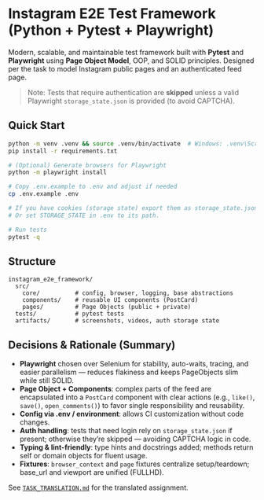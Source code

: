 # Instagram E2E Test Framework (Python + Pytest + Playwright)

Modern, scalable, and maintainable test framework built with **Pytest** and **Playwright** using **Page Object Model**,
OOP, and SOLID principles. Designed per the task to model Instagram public pages and an authenticated feed page.
> Note: Tests that require authentication are **skipped** unless a valid Playwright `storage_state.json` is provided (to avoid CAPTCHA).

## Quick Start

```bash
python -m venv .venv && source .venv/bin/activate  # Windows: .venv\Scripts\activate
pip install -r requirements.txt

# (Optional) Generate browsers for Playwright
python -m playwright install

# Copy .env.example to .env and adjust if needed
cp .env.example .env

# If you have cookies (storage state) export them as storage_state.json and place in ./artifacts/auth/
# Or set STORAGE_STATE in .env to its path.

# Run tests
pytest -q
```

## Structure

```
instagram_e2e_framework/
  src/
    core/          # config, browser, logging, base abstractions
    components/    # reusable UI components (PostCard)
    pages/         # Page Objects (public + private)
  tests/           # pytest tests
  artifacts/       # screenshots, videos, auth storage state
```

## Decisions & Rationale (Summary)

- **Playwright** chosen over Selenium for stability, auto-waits, tracing, and easier parallelism — reduces flakiness and
  keeps PageObjects slim while still SOLID.
- **Page Object + Components**: complex parts of the feed are encapsulated into a `PostCard` component with clear actions
  (e.g., `like()`, `save()`, `open_comments()`) to favor single responsibility and reusability.
- **Config via .env / environment**: allows CI customization without code changes.
- **Auth handling**: tests that need login rely on `storage_state.json` if present; otherwise they’re skipped — avoiding CAPTCHA logic in code.
- **Typing & lint-friendly**: type hints and docstrings added; methods return self or domain objects for fluent usage.
- **Fixtures**: `browser_context` and `page` fixtures centralize setup/teardown; base_url and viewport are unified (FULLHD).

See [`TASK_TRANSLATION.md`](./TASK_TRANSLATION.md) for the translated assignment.
